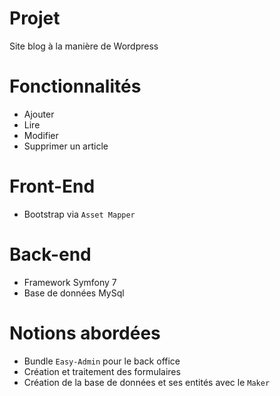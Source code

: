 # Projet
Site blog à la manière de Wordpress

# Fonctionnalités

- Ajouter
- Lire
- Modifier
- Supprimer un article

# Front-End
- Bootstrap via `Asset Mapper`

# Back-end

- Framework Symfony 7
- Base de données MySql

# Notions abordées

- Bundle `Easy-Admin` pour le back office
- Création et traitement des formulaires
- Création de la base de données et ses entités avec le `Maker`